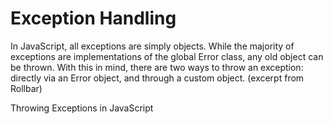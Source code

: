 # Exception Handling

In JavaScript, all exceptions are simply objects. While the majority of exceptions are implementations of the global Error class, any old object can be thrown. With this in mind, there are two ways to throw an exception: directly via an Error object, and through a custom object. (excerpt from Rollbar)

<BadgeLink colorScheme='yellow' badgeText='Read' href='https://rollbar.com/guides/javascript/how-to-throw-exceptions-in-javascript'>Throwing Exceptions in JavaScript</BadgeLink>
